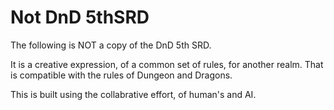 # Not DnD 5thSRD

The following is NOT a copy of the DnD 5th SRD.

It is a creative expression, of a common set of rules, for another realm. That is compatible with the rules of Dungeon and Dragons.

This is built using the collabrative effort, of human's and AI.

